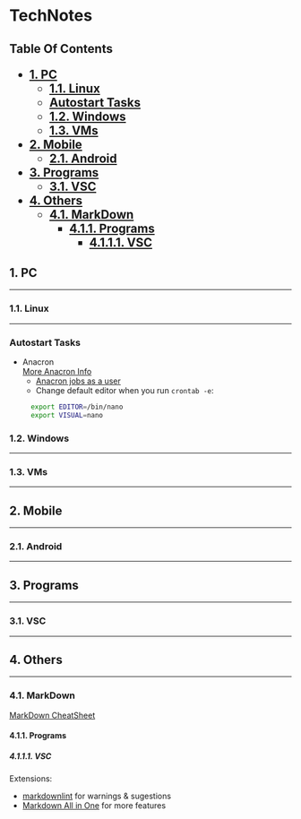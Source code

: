 <h1> TechNotes

<h2> Table Of Contents

- [1. PC](#1-pc)
  - [1.1. Linux](#11-linux)
  - [Autostart Tasks](#autostart-tasks)
  - [1.2. Windows](#12-windows)
  - [1.3. VMs](#13-vms)
- [2. Mobile](#2-mobile)
  - [2.1. Android](#21-android)
- [3. Programs](#3-programs)
  - [3.1. VSC](#31-vsc)
- [4. Others](#4-others)
  - [4.1. MarkDown](#41-markdown)
    - [4.1.1. Programs](#411-programs)
      - [4.1.1.1. VSC](#4111-vsc)

## 1. PC

---

### 1.1. Linux

---

### Autostart Tasks

- Anacron  
[More Anacron Info](https://serverfault.com/questions/52335/job-scheduling-using-crontab-what-will-happen-when-computer-is-shutdown-during)
    - [Anacron jobs as a user](https://askubuntu.com/questions/235089/how-can-i-run-anacron-in-user-mode)
    - Change default editor when you run `crontab -e`:
  ```bash
    export EDITOR=/bin/nano
    export VISUAL=nano
  ```


### 1.2. Windows

---

### 1.3. VMs

---

## 2. Mobile

---

### 2.1. Android

---

## 3. Programs

---

### 3.1. VSC

---

## 4. Others

---

### 4.1. MarkDown

[MarkDown CheatSheet](https://www.markdownguide.org/cheat-sheet/)

#### 4.1.1. Programs

##### 4.1.1.1. VSC

Extensions:

- [markdownlint](https://marketplace.visualstudio.com/items?itemName=DavidAnson.vscode-markdownlint) for warnings & sugestions
- [Markdown All in One](https://marketplace.visualstudio.com/items?itemName=yzhang.markdown-all-in-one) for more features